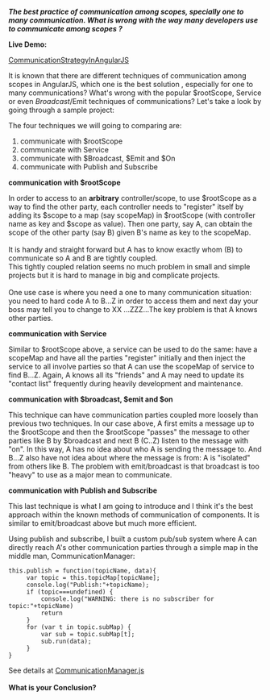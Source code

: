 ***The best practice of communication among scopes, specially one to many communication.
What is wrong with the way many developers use to communicate among scopes ?***

**Live Demo:**

<a href="https://leileili.github.io/CommunicationStrategyInAngularJS/app">CommunicationStrategyInAngularJS</a>

  It is known that there are different techniques of communication among scopes in AngularJS, which one is the best solution , especially for one to many communications? What's wrong with the popular $rootScope, Service or even $Broadcast/$Emit techniques of communications? Let's take a look by going through a sample project:

The four techniques we will going to comparing are:
1. communicate with $rootScope
2. communicate with Service
3. communicate with $Broadcast, $Emit and $On
4. communicate with Publish and Subscribe

**communication with $rootScope**
	 
In order to access to an <b>arbitrary</b> controller/scope, to use $rootScope as a way to find the other party, each controller needs to "register" itself by adding its $scope to a map (say scopeMap) in $rootScope (with controller name as key and $scope as value). Then one party, say A, can obtain the scope of the other party (say B) given B's name as key to the scopeMap. <br/><br/>
It is handy and straight forward but A has to know exactly whom (B) to communicate so A and B are tightly coupled.<br/>
This tightly coupled relation seems no much problem in small and simple projects but it is hard to manage in big and complicate projects.<br/><br/> One use case is where you need a one to many communication situation: you need to hard code A to B...Z in order to access them and next day your boss may tell you to change to XX ...ZZZ...The key problem is that A knows other parties.

**communication with Service**
	
Similar to $rootScope above, a service can be used to do the same: have a scopeMap and have all the parties "register" initially and then inject the service to all involve parties so that A can use the scopeMap of service to find B...Z. Again, A knows all its "friends" and A may need to update its "contact list" frequently during heavily development and maintenance. 
	
**communication with $broadcast, $emit and $on**
	
This technique can have communication parties coupled more loosely than previous two techniques. In our case above, A first emits a message up to the $rootScope and then the $rootScope "passes" the message to other parties like B by $broadcast and next B (C..Z) listen to the message with "on". In this way, A has no idea about who A is sending the message to. And B...Z also have not idea about where the message is from: A is "isolated" from others like B.
	The problem with emit/broadcast is that broadcast is too "heavy" to use as a major mean to communicate.

**communication with Publish and Subscribe**
	
This last technique is what I am going to introduce and I think it's the best approach within the known methods of communication of components. It is similar to emit/broadcast above but much more efficient.
	
Using publish and subscribe, I built a custom pub/sub system where A can directly reach A's other communication parties through a simple map in the middle man, CommunicationManager:

	this.publish = function(topicName, data){
		 var topic = this.topicMap[topicName];
		 console.log("Publish:"+topicName);
		 if (topic===undefined) {
			 console.log("WARNING: there is no subscriber for topic:"+topicName)
			 return
		 }
		 for (var t in topic.subMap) {
			 var sub = topic.subMap[t];
			 sub.run(data);
		 }
	}
	
	
See details at <a href="https://github.com/leileili/CommunicationStrategyInAngularJS/blob/master/app/common/CommunicationManager.js">CommunicationManager.js</a>
<br/><br/>
**What is your Conclusion?**


	
	
	
	
	
 
 
 

